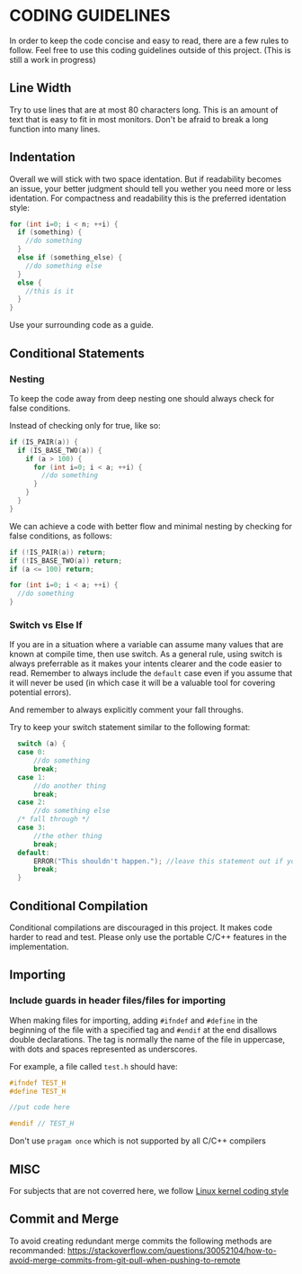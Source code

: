 # CODING GUIDELINES

In order to keep the code concise and easy to read, there are a few rules to follow. Feel free to use this coding guidelines outside of this project. (This is still a work in progress)

## Line Width

Try to use lines that are at most 80 characters long. This is an amount of text that is easy to fit in most monitors. Don't be afraid to break a long function into many lines.

## Indentation

Overall we will stick with two space identation. But if readability becomes an issue, your better judgment should tell you wether you need more or less identation. For compactness and readability this is the preferred identation style:

```c
for (int i=0; i < n; ++i) {
  if (something) {
    //do something
  }
  else if (something_else) {
    //do something else
  } 
  else {
    //this is it
  }
}
```
Use your surrounding code as a guide.

## Conditional Statements

### Nesting

To keep the code away from deep nesting one should always check for false conditions.

Instead of checking only for true, like so:

```c
if (IS_PAIR(a)) {
  if (IS_BASE_TWO(a)) {
    if (a > 100) {
      for (int i=0; i < a; ++i) {
        //do something
      }
    }
  }
}
```

We can achieve a code with better flow and minimal nesting by checking for false conditions, as follows:

```c
if (!IS_PAIR(a)) return;
if (!IS_BASE_TWO(a)) return;
if (a <= 100) return;

for (int i=0; i < a; ++i) {
  //do something
}
```

### Switch vs Else If

If you are in a situation where a variable can assume many values that are known at compile time, then use switch. As a general rule, using switch is always preferrable as it makes your intents clearer and the code easier to read. Remember to always include the `default` case even if you assume that it will never be used (in which case it will be a valuable tool for covering potential errors).

And remember to always explicitly comment your fall throughs.

Try to keep your switch statement similar to the following format:

```c
  switch (a) {
  case 0:
      //do something
      break;
  case 1:
      //do another thing
      break;
  case 2:
      //do something else
  /* fall through */
  case 3:
      //the other thing
      break;
  default:
      ERROR("This shouldn't happen."); //leave this statement out if you are planning on using default
      break;
  }
```
## Conditional Compilation
Conditional compilations are discouraged in this project.  It makes code harder to read and test. 
Please only use the portable C/C++ features in the implementation.

## Importing

### Include guards in header files/files for importing

When making files for importing, adding `#ifndef` and `#define` in the beginning of the file with a specified tag and `#endif` at the end disallows double declarations. The tag is normally the name of the file in uppercase, with dots and spaces represented as underscores.

For example, a file called `test.h` should have:

```c
#ifndef TEST_H
#define TEST_H

//put code here

#endif // TEST_H
```

Don't use `pragam once` which is not supported by all C/C++ compilers

## MISC
For subjects that are not coverred here, we follow [Linux kernel coding style](https://www.kernel.org/doc/html/v4.10/process/coding-style.html#linux-kernel-coding-style)

## Commit and Merge
To avoid creating redundant merge commits the following methods are recommanded:
https://stackoverflow.com/questions/30052104/how-to-avoid-merge-commits-from-git-pull-when-pushing-to-remote
